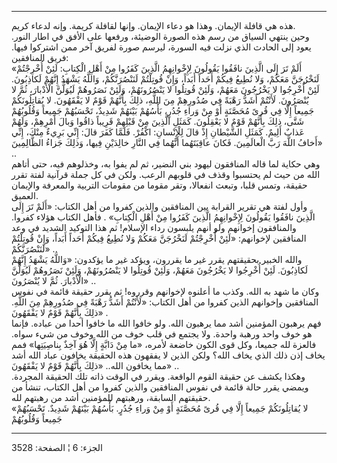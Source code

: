 ------------------------------------------------------------------------

هذه هي قافلة الإيمان. وهذا هو دعاء الإيمان. وإنها لقافلة كريمة. وإنه
لدعاء كريم.  
وحين ينتهي السياق من رسم هذه الصورة الوضيئة، ورفعها على الأفق في اطار
النور. يعود إلى الحادث الذي نزلت فيه السورة، ليرسم صورة لفريق آخر ممن
اشتركوا فيها. فريق المنافقين:  
«أَلَمْ تَرَ إِلَى الَّذِينَ نافَقُوا يَقُولُونَ لِإِخْوانِهِمُ الَّذِينَ كَفَرُوا مِنْ أَهْلِ الْكِتابِ: لَئِنْ
أُخْرِجْتُمْ لَنَخْرُجَنَّ مَعَكُمْ، وَلا نُطِيعُ فِيكُمْ أَحَداً أَبَداً، وَإِنْ قُوتِلْتُمْ لَنَنْصُرَنَّكُمْ، وَاللَّهُ
يَشْهَدُ إِنَّهُمْ لَكاذِبُونَ. لَئِنْ أُخْرِجُوا لا يَخْرُجُونَ مَعَهُمْ، وَلَئِنْ قُوتِلُوا لا يَنْصُرُونَهُمْ،
وَلَئِنْ نَصَرُوهُمْ لَيُوَلُّنَّ الْأَدْبارَ، ثُمَّ لا يُنْصَرُونَ. لَأَنْتُمْ أَشَدُّ رَهْبَةً فِي صُدُورِهِمْ مِنَ
اللَّهِ، ذلِكَ بِأَنَّهُمْ قَوْمٌ لا يَفْقَهُونَ. لا يُقاتِلُونَكُمْ جَمِيعاً إِلَّا فِي قُرىً مُحَصَّنَةٍ أَوْ مِنْ
وَراءِ جُدُرٍ، بَأْسُهُمْ بَيْنَهُمْ شَدِيدٌ، تَحْسَبُهُمْ جَمِيعاً وَقُلُوبُهُمْ شَتَّى، ذلِكَ بِأَنَّهُمْ قَوْمٌ لا
يَعْقِلُونَ. كَمَثَلِ الَّذِينَ مِنْ قَبْلِهِمْ قَرِيباً ذاقُوا وَبالَ أَمْرِهِمْ، وَلَهُمْ عَذابٌ أَلِيمٌ. كَمَثَلِ
الشَّيْطانِ إِذْ قالَ لِلْإِنْسانِ: اكْفُرْ. فَلَمَّا كَفَرَ قالَ: إِنِّي بَرِيءٌ مِنْكَ، إِنِّي أَخافُ اللَّهَ
رَبَّ الْعالَمِينَ. فَكانَ عاقِبَتَهُما أَنَّهُما فِي النَّارِ خالِدَيْنِ فِيها، وَذلِكَ جَزاءُ
الظَّالِمِينَ» ..  
وهي حكاية لما قاله المنافقون ليهود بني النضير، ثم لم يفوا به، وخذلوهم
فيه، حتى أتاهم الله من حيث لم يحتسبوا وقذف في قلوبهم الرعب. ولكن في كل
جملة قرآنية لفتة تقرر حقيقة، وتمس قلبا، وتبعث انفعالا، وتقر مقوما من
مقومات التربية والمعرفة والإيمان العميق.  
وأول لفتة هي تقرير القرابة بين المنافقين والذين كفروا من أهل الكتاب:
«أَلَمْ تَرَ إِلَى الَّذِينَ نافَقُوا يَقُولُونَ لِإِخْوانِهِمُ الَّذِينَ كَفَرُوا مِنْ أَهْلِ الْكِتابِ» .
فأهل الكتاب هؤلاء كفروا. والمنافقون إخوانهم ولو أنهم يلبسون رداء
الإسلام! ثم هذا التوكيد الشديد في وعد المنافقين لإخوانهم: «لَئِنْ أُخْرِجْتُمْ
لَنَخْرُجَنَّ مَعَكُمْ وَلا نُطِيعُ فِيكُمْ أَحَداً أَبَداً، وَإِنْ قُوتِلْتُمْ لَنَنْصُرَنَّكُمْ» ..  
والله الخبير بحقيقتهم يقرر غير ما يقررون، ويؤكد غير ما يؤكدون: «وَاللَّهُ
يَشْهَدُ إِنَّهُمْ لَكاذِبُونَ. لَئِنْ أُخْرِجُوا لا يَخْرُجُونَ مَعَهُمْ، وَلَئِنْ قُوتِلُوا لا يَنْصُرُونَهُمْ،
وَلَئِنْ نَصَرُوهُمْ لَيُوَلُّنَّ الْأَدْبارَ. ثُمَّ لا يُنْصَرُونَ» ..  
وكان ما شهد به الله. وكذب ما أعلنوه لإخوانهم وقرروه! ثم يقرر حقيقة قائمة
في نفوس المنافقين وإخوانهم الذين كفروا من أهل الكتاب: «لَأَنْتُمْ أَشَدُّ رَهْبَةً فِي
صُدُورِهِمْ مِنَ اللَّهِ. ذلِكَ بِأَنَّهُمْ قَوْمٌ لا يَفْقَهُونَ» .  
فهم يرهبون المؤمنين أشد مما يرهبون الله. ولو خافوا الله ما خافوا أحدا من
عباده. فإنما هو خوف واحد ورهبة واحدة. ولا يجتمع في قلب خوف من الله وخوف
من شيء سواه. فالعزة لله جميعا، وكل قوى الكون خاضعة لأمره، «ما مِنْ دَابَّةٍ
إِلَّا هُوَ آخِذٌ بِناصِيَتِها» فمم يخاف إذن ذلك الذي يخاف الله؟ ولكن الذين لا
يفقهون هذه الحقيقة يخافون عباد الله أشد مما يخافون الله.. «ذلِكَ بِأَنَّهُمْ قَوْمٌ
لا يَفْقَهُونَ» ..  
وهكذا يكشف عن حقيقة القوم الواقعة. ويقرر في الوقت ذاته تلك الحقيقة
المجردة. ويمضي يقرر حالة قائمة في نفوس المنافقين والذين كفروا من أهل
الكتاب، تنشأ من حقيقتهم السابقة، ورهبتهم للمؤمنين أشد من رهبتهم لله.  
«لا يُقاتِلُونَكُمْ جَمِيعاً إِلَّا فِي قُرىً مُحَصَّنَةٍ أَوْ مِنْ وَراءِ جُدُرٍ. بَأْسُهُمْ بَيْنَهُمْ شَدِيدٌ.
تَحْسَبُهُمْ جَمِيعاً وَقُلُوبُهُمْ

------------------------------------------------------------------------

الجزء: 6 ¦ الصفحة: 3528
